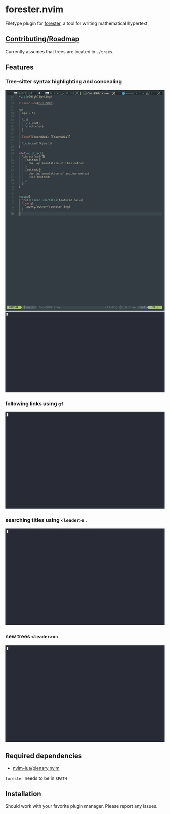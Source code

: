 # forester.nvim

Filetype plugin for [forester](https://sr.ht/~jonsterling/forester/), a tool
for writing mathematical hypertext

## [Contributing/Roadmap](https://kentookura.srht.site/gld-000B.xml)

Currently assumes that trees are located in `./trees`.

## Features

### Tree-sitter syntax highlighting and concealing

![Screenshot showcasing the syntax highlighting](doc/syntax.png)
![Screen recording showcasing the conceal feature](doc/conceal.gif)

### following links using `gf`

![Screen Recording showing the following of forester links in vim](doc/link.gif)

### searching titles using `<leader>n.`

![Screen Recording showing the browsing trees by title](doc/search.gif)

### new trees `<leader>nn`

![Screen Recording showing the creation of new trees](doc/new.gif)

## Required dependencies

- [nvim-lua/plenary.nvim](https://github.com/nvim-lua/plenary.nvim)

`forester` needs to be in `$PATH`

## Installation

Should work with your favorite plugin manager. Please report any issues.
